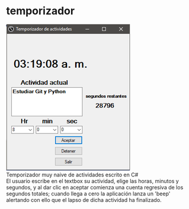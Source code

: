 # temporizador

![Alt text](/git.png?raw=true "Temporizador")<br>
Temporizador muy naive de actividades escrito en C#<br>
El usuario escribe en el textbox su actividad, elige las horas, minutos y segundos, 
y al dar clic en aceptar comienza una cuenta regresiva de los segundos totales; cuando llega a cero la aplicación lanza un 'beep'
alertando con ello que el lapso de dicha actividad ha finalizado.
